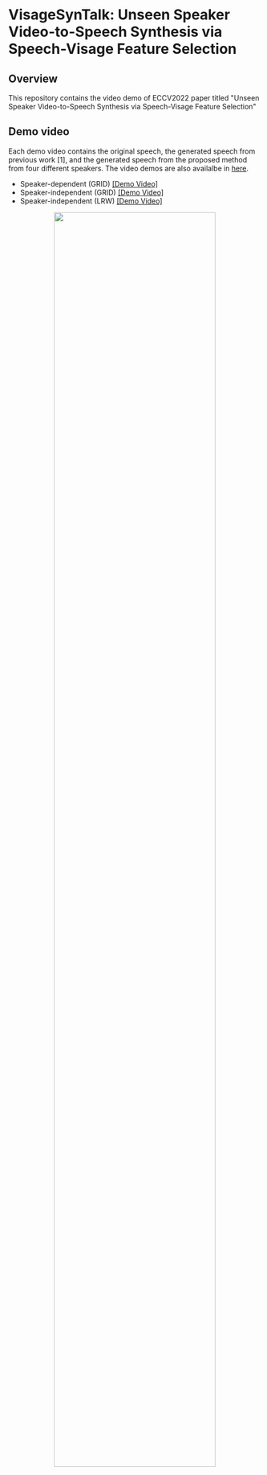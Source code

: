 # VisageSynTalk: Unseen Speaker Video-to-Speech Synthesis via Speech-Visage Feature Selection

## Overview
This repository contains the video demo of ECCV2022 paper titled "Unseen Speaker Video-to-Speech Synthesis via Speech-Visage Feature Selection"

## Demo video
Each demo video contains the original speech, the generated speech from previous work <a id="1">[1]</a>, and the generated speech from the proposed method from four different speakers. The video demos are also availalbe in [here](https://github.com/joannahong/VV-Memory/tree/main/demo-videos).
- Speaker-dependent (GRID) [[Demo Video]]()
- Speaker-independent (GRID) [[Demo Video]]()
- Speaker-independent (LRW) [[Demo Video]]()

<example>
 <p align="center">
  <img src="demo-videos/thumbnail.gif" width="80%" height="80%" /></p>
